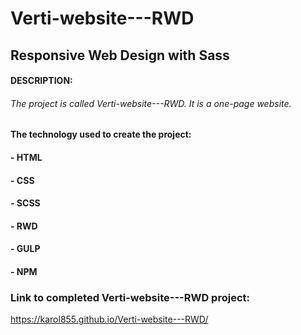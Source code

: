 # Verti-website---RWD
## Responsive Web Design with Sass
#### DESCRIPTION:
###### The project is called Verti-website---RWD. It is a one-page website.

#### The technology used to create the project:
#### - HTML
#### - CSS
#### - SCSS
#### - RWD
#### - GULP
#### - NPM

### Link to completed Verti-website---RWD project:

https://karol855.github.io/Verti-website---RWD/